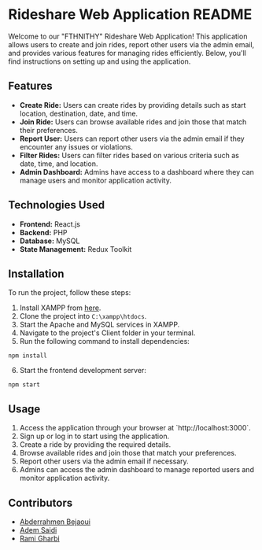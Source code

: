 # Rideshare Web Application README

Welcome to our "FTHNITHY" Rideshare Web Application! This application allows users to create and join rides, report other users via the admin email, and provides various features for managing rides efficiently. Below, you'll find instructions on setting up and using the application.

## Features

- **Create Ride:** Users can create rides by providing details such as start location, destination, date, and time.
- **Join Ride:** Users can browse available rides and join those that match their preferences.
- **Report User:** Users can report other users via the admin email if they encounter any issues or violations.
- **Filter Rides:** Users can filter rides based on various criteria such as date, time, and location.
- **Admin Dashboard:** Admins have access to a dashboard where they can manage users and monitor application activity.

## Technologies Used

- **Frontend:** React.js
- **Backend:** PHP
- **Database:** MySQL
- **State Management:** Redux Toolkit

## Installation

To run the project, follow these steps:

1. Install XAMPP from [here](https://www.apachefriends.org/index.html).
2. Clone the project into `C:\xampp\htdocs`.
3. Start the Apache and MySQL services in XAMPP.
4. Navigate to the project's Client folder in your terminal.
5. Run the following command to install dependencies:

```
npm install
```

6. Start the frontend development server:

```
npm start
```

## Usage

1. Access the application through your browser at \`http://localhost:3000\`.
2. Sign up or log in to start using the application.
3. Create a ride by providing the required details.
4. Browse available rides and join those that match your preferences.
5. Report other users via the admin email if necessary.
6. Admins can access the admin dashboard to manage reported users and monitor application activity.

## Contributors

- [Abderrahmen Bejaoui](https://github.com/abderbj)
- [Adem Saidi](https://github.com/saidiadem)
- [Rami Gharbi](https://github.com/erequem)
